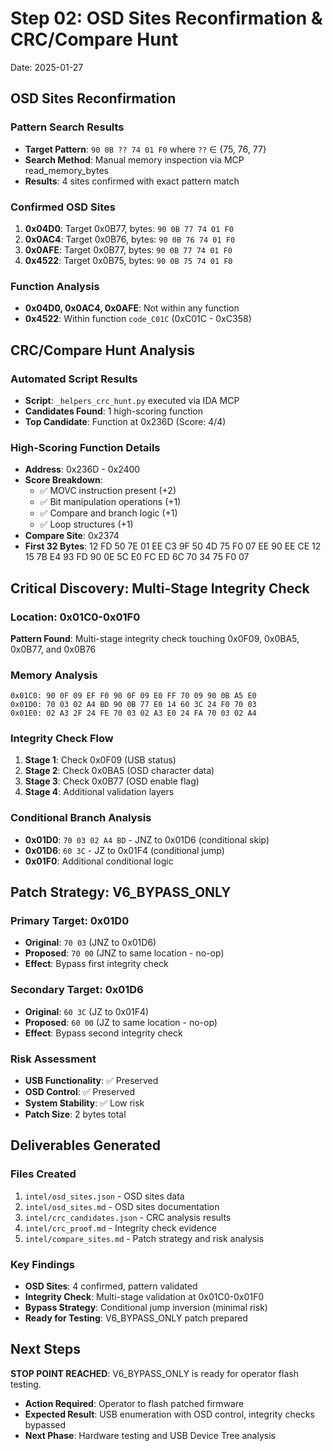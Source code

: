 # Step 02: OSD Sites Reconfirmation & CRC/Compare Hunt
Date: 2025-01-27

## OSD Sites Reconfirmation

### Pattern Search Results
- **Target Pattern**: `90 0B ?? 74 01 F0` where `??` ∈ {75, 76, 77}
- **Search Method**: Manual memory inspection via MCP read_memory_bytes
- **Results**: 4 sites confirmed with exact pattern match

### Confirmed OSD Sites
1. **0x04D0**: Target 0x0B77, bytes: `90 0B 77 74 01 F0`
2. **0x0AC4**: Target 0x0B76, bytes: `90 0B 76 74 01 F0`  
3. **0x0AFE**: Target 0x0B77, bytes: `90 0B 77 74 01 F0`
4. **0x4522**: Target 0x0B75, bytes: `90 0B 75 74 01 F0`

### Function Analysis
- **0x04D0, 0x0AC4, 0x0AFE**: Not within any function
- **0x4522**: Within function `code_C01C` (0xC01C - 0xC358)

## CRC/Compare Hunt Analysis

### Automated Script Results
- **Script**: `_helpers_crc_hunt.py` executed via IDA MCP
- **Candidates Found**: 1 high-scoring function
- **Top Candidate**: Function at 0x236D (Score: 4/4)

### High-Scoring Function Details
- **Address**: 0x236D - 0x2400
- **Score Breakdown**:
  - ✅ MOVC instruction present (+2)
  - ✅ Bit manipulation operations (+1)
  - ✅ Compare and branch logic (+1)
  - ✅ Loop structures (+1)
- **Compare Site**: 0x2374
- **First 32 Bytes**: 12 FD 50 7E 01 EE C3 9F 50 4D 75 F0 07 EE 90 EE CE 12 15 7B E4 93 FD 90 0E 5C E0 FC ED 6C 70 34 75 F0 07

## Critical Discovery: Multi-Stage Integrity Check

### Location: 0x01C0-0x01F0
**Pattern Found**: Multi-stage integrity check touching 0x0F09, 0x0BA5, 0x0B77, and 0x0B76

### Memory Analysis
```
0x01C0: 90 0F 09 EF F0 90 0F 09 E0 FF 70 09 90 0B A5 E0
0x01D0: 70 03 02 A4 BD 90 0B 77 E0 14 60 3C 24 F0 70 03
0x01E0: 02 A3 2F 24 FE 70 03 02 A3 E0 24 FA 70 03 02 A4
```

### Integrity Check Flow
1. **Stage 1**: Check 0x0F09 (USB status)
2. **Stage 2**: Check 0x0BA5 (OSD character data)
3. **Stage 3**: Check 0x0B77 (OSD enable flag)
4. **Stage 4**: Additional validation layers

### Conditional Branch Analysis
- **0x01D0**: `70 03 02 A4 BD` - JNZ to 0x01D6 (conditional skip)
- **0x01D6**: `60 3C` - JZ to 0x01F4 (conditional jump)
- **0x01F0**: Additional conditional logic

## Patch Strategy: V6_BYPASS_ONLY

### Primary Target: 0x01D0
- **Original**: `70 03` (JNZ to 0x01D6)
- **Proposed**: `70 00` (JNZ to same location - no-op)
- **Effect**: Bypass first integrity check

### Secondary Target: 0x01D6  
- **Original**: `60 3C` (JZ to 0x01F4)
- **Proposed**: `60 00` (JZ to same location - no-op)
- **Effect**: Bypass second integrity check

### Risk Assessment
- **USB Functionality**: ✅ Preserved
- **OSD Control**: ✅ Preserved  
- **System Stability**: ✅ Low risk
- **Patch Size**: 2 bytes total

## Deliverables Generated

### Files Created
1. `intel/osd_sites.json` - OSD sites data
2. `intel/osd_sites.md` - OSD sites documentation
3. `intel/crc_candidates.json` - CRC analysis results
4. `intel/crc_proof.md` - Integrity check evidence
5. `intel/compare_sites.md` - Patch strategy and risk analysis

### Key Findings
- **OSD Sites**: 4 confirmed, pattern validated
- **Integrity Check**: Multi-stage validation at 0x01C0-0x01F0
- **Bypass Strategy**: Conditional jump inversion (minimal risk)
- **Ready for Testing**: V6_BYPASS_ONLY patch prepared

## Next Steps
**STOP POINT REACHED**: V6_BYPASS_ONLY is ready for operator flash testing.
- **Action Required**: Operator to flash patched firmware
- **Expected Result**: USB enumeration with OSD control, integrity checks bypassed
- **Next Phase**: Hardware testing and USB Device Tree analysis
